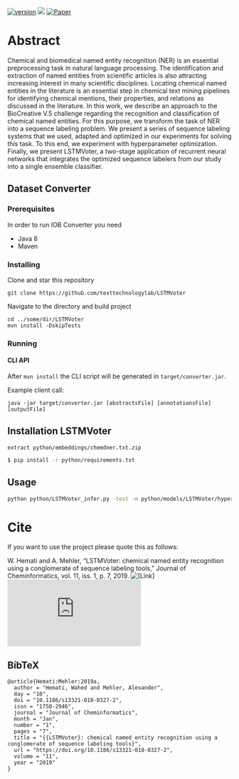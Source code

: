 [![version](https://img.shields.io/github/license/texttechnologylab/LSTMVoter)]()
[![](https://jitpack.io/v/texttechnologylab/LSTMVoter.svg)](https://jitpack.io/#texttechnologylab/LSTMVoter)
[![Paper](http://img.shields.io/badge/paper-Journal_of_Cheminformatics-B31B1B.svg)](https://jcheminf.biomedcentral.com/track/pdf/10.1186/s13321-018-0327-2.pdf)


# Abstract
Chemical and biomedical named entity recognition (NER) is an essential preprocessing task in natural language processing. The identification and extraction of named entities from scientific articles is also attracting increasing interest in many scientific disciplines. Locating chemical named entities in the literature is an essential step in chemical text mining pipelines for identifying chemical mentions, their properties, and relations as discussed in the literature. In this work, we describe an approach to the BioCreative V.5 challenge regarding the recognition and classification of chemical named entities. For this purpose, we transform the task of NER into a sequence labeling problem. We present a series of sequence labeling systems that we used, adapted and optimized in our experiments for solving this task. To this end, we experiment with hyperparameter optimization. Finally, we present LSTMVoter, a two-stage application of recurrent neural networks that integrates the optimized sequence labelers from our study into a single ensemble classifier.

## Dataset Converter

### Prerequisites
In order to run IOB Converter you need
* Java 8
* Maven

### Installing
Clone and star this repository
```
git clone https://github.com/texttechnologylab/LSTMVoter
```
Navigate to the directory and build project
```
cd ../some/dir/LSTMVoter
mvn install -DskipTests
```

### Running

#### CLI API
After ```mvn install``` the CLI script will be generated in ```target/converter.jar```.

Example client call:
```
java -jar target/converter.jar [abstractsFile] [annotationsFile] [outputFile]
```

## Installation LSTMVoter
```
extract python/embeddings/chemdner.txt.zip
```


```bash
$ pip install -r python/requirements.txt
```

## Usage

```bash
python python/LSTMVoter_infer.py -test -m python/models/LSTMVoter/hyperas/model1.h5 -tf python/data/CHEMDNER/evaluation_taged_by_multitagger.tiny.conll
```

# Cite
If you want to use the project please quote this as follows:

 W. Hemati and A. Mehler, “LSTMVoter: chemical named entity recognition using a conglomerate of sequence labeling tools,” Journal of Cheminformatics, vol. 11, iss. 1, p. 7, 2019. ![[Link]](https://doi.org/10.1186/s13321-018-0327-2) ![[PDF]](https://jcheminf.biomedcentral.com/track/pdf/10.1186/s13321-018-0327-2.pdf)
 
## BibTeX
```
@article{Hemati:Mehler:2019a,
  author = "Hemati, Wahed and Mehler, Alexander",
  day = "10",
  doi = "10.1186/s13321-018-0327-2",
  issn = "1758-2946",
  journal = "Journal of Cheminformatics",
  month = "Jan",
  number = "1",
  pages = "7",
  title = "{{LSTMVoter}: chemical named entity recognition using a conglomerate of sequence labeling tools}",
  url = "https://doi.org/10.1186/s13321-018-0327-2",
  volume = "11",
  year = "2019"
}
